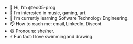 - 👋 Hi, I’m @teo05-prog
- 👀 I’m interested in music, gaming, art.
- 🌱 I’m currently learning Software Technology Engineering.
- 📫 How to reach me: email, LinkedIn, Discord.
- 😄 Pronouns: she/her.
- ⚡ Fun fact: I love swimming and drawing.

<!---
teo05-prog/teo05-prog is a ✨ special ✨ repository because its `README.md` (this file) appears on your GitHub profile.
You can click the Preview link to take a look at your changes.
--->
